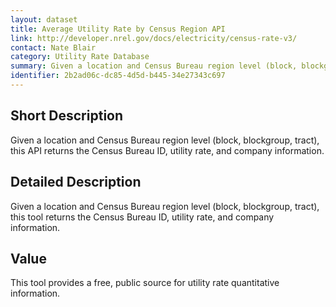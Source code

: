 ```yaml
---
layout: dataset
title: Average Utility Rate by Census Region API
link: http://developer.nrel.gov/docs/electricity/census-rate-v3/
contact: Nate Blair
category: Utility Rate Database
summary: Given a location and Census Bureau region level (block, blockgroup, tract), this API returns the Census Bureau ID, utility rate, and company information.
identifier: 2b2ad06c-dc85-4d5d-b445-34e27343c697
---
```


## Short Description

Given a location and Census Bureau region level (block, blockgroup, tract), this API returns the Census Bureau ID, utility rate, and company information.
 

## Detailed Description

Given a location and Census Bureau region level (block, blockgroup, tract), this tool returns the Census Bureau ID, utility rate, and company information.


## Value

This tool provides a free, public source for utility rate 
quantitative information.
